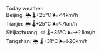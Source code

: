Today weather:  
Beijing: 🌦   🌡️+25°C 🌬️↙4km/h  
Tianjin: 🌦   🌡️+25°C 🌬️↖7km/h  
Shijiazhuang: ⛅️  🌡️+35°C 🌬️→21km/h  
Tangshan: 🌦   🌡️+31°C 🌬️↓20km/h  
